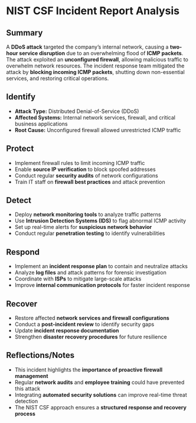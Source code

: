 # **NIST CSF Incident Report Analysis**

## **Summary**

A **DDoS attack** targeted the company’s internal network, causing a **two-hour service disruption** due to an overwhelming flood of **ICMP packets**. The attack exploited an **unconfigured firewall**, allowing malicious traffic to overwhelm network resources. The incident response team mitigated the attack by **blocking incoming ICMP packets**, shutting down non-essential services, and restoring critical operations.

## **Identify**

- **Attack Type:** Distributed Denial-of-Service (DDoS)
- **Affected Systems:** Internal network services, firewall, and critical business applications
- **Root Cause:** Unconfigured firewall allowed unrestricted ICMP traffic

## **Protect**

- Implement firewall rules to limit incoming ICMP traffic
- Enable **source IP verification** to block spoofed addresses
- Conduct regular **security audits** of network configurations
- Train IT staff on **firewall best practices** and attack prevention

## **Detect**

- Deploy **network monitoring tools** to analyze traffic patterns
- Use **Intrusion Detection Systems (IDS)** to flag abnormal ICMP activity
- Set up real-time alerts for **suspicious network behavior**
- Conduct regular **penetration testing** to identify vulnerabilities

## **Respond**

- Implement an **incident response plan** to contain and neutralize attacks
- Analyze **log files** and attack patterns for forensic investigation
- Coordinate with **ISPs** to mitigate large-scale attacks
- Improve **internal communication protocols** for faster incident response

## **Recover**

- Restore affected **network services and firewall configurations**
- Conduct a **post-incident review** to identify security gaps
- Update **incident response documentation**
- Strengthen **disaster recovery procedures** for future resilience

## **Reflections/Notes**

- This incident highlights the **importance of proactive firewall management**
- Regular **network audits** and **employee training** could have prevented this attack
- Integrating **automated security solutions** can improve real-time threat detection
- The NIST CSF approach ensures a **structured response and recovery process**
